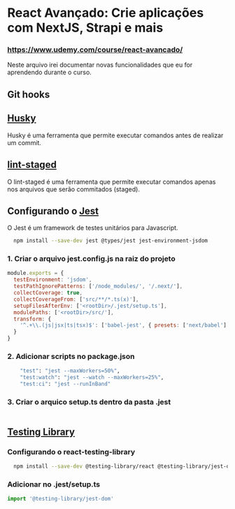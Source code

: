 # React Avançado: Crie aplicações com NextJS, Strapi e mais

### https://www.udemy.com/course/react-avancado/

Neste arquivo irei documentar novas funcionalidades que eu for aprendendo durante o curso.

## Git hooks

## [Husky ](https://typicode.github.io/husky/getting-started.html)

Husky é uma ferramenta que permite executar comandos antes de realizar um commit.

## [lint-staged](https://prettier.io/docs/en/install)

O lint-staged é uma ferramenta que permite executar comandos apenas nos arquivos que serão commitados (staged).

## Configurando o [Jest](https://jestjs.io/pt-BR/docs/getting-started)

O Jest é um framework de testes unitários para Javascript.

```bash
  npm install --save-dev jest @types/jest jest-environment-jsdom
```

### 1. Criar o arquivo jest.config.js na raiz do projeto

```javascript
module.exports = {
  testEnvironment: 'jsdom',
  testPathIgnorePatterns: ['/node_modules/', '/.next/'],
  collectCoverage: true,
  collectCoverageFrom: ['src/**/*.ts(x)'],
  setupFilesAfterEnv: ['<rootDir>/.jest/setup.ts'],
  modulePaths: ['<rootDir>/src/'],
  transform: {
    '^.+\\.(js|jsx|ts|tsx)$': ['babel-jest', { presets: ['next/babel'] }]
  }
}
```

### 2. Adicionar scripts no package.json

```bash
    "test": "jest --maxWorkers=50%",
    "test:watch": "jest --watch --maxWorkers=25%",
    "test:ci": "jest --runInBand"
```

### 3. Criar o arquico setup.ts dentro da pasta .jest

```javascript

```

## [Testing Library](https://testing-library.com/docs/react-testing-library/intro/)

### Configurando o react-testing-library

```bash
  npm install --save-dev @testing-library/react @testing-library/jest-dom @testing-library/user-event
```

### Adicionar no .jest/setup.ts

```javascript
import '@testing-library/jest-dom'
```
